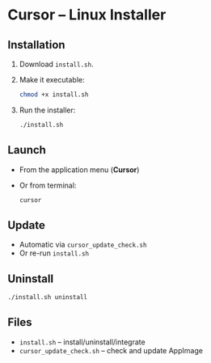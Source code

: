 # Cursor – Linux Installer

## Installation

1. Download `install.sh`.
2. Make it executable:

   ```bash
   chmod +x install.sh
   ```
3. Run the installer:

   ```bash
   ./install.sh
   ```

## Launch

* From the application menu (**Cursor**)
* Or from terminal:

  ```bash
  cursor
  ```

## Update

* Automatic via `cursor_update_check.sh`
* Or re-run `install.sh`

## Uninstall

```bash
./install.sh uninstall
```

## Files

* `install.sh` – install/uninstall/integrate
* `cursor_update_check.sh` – check and update AppImage

